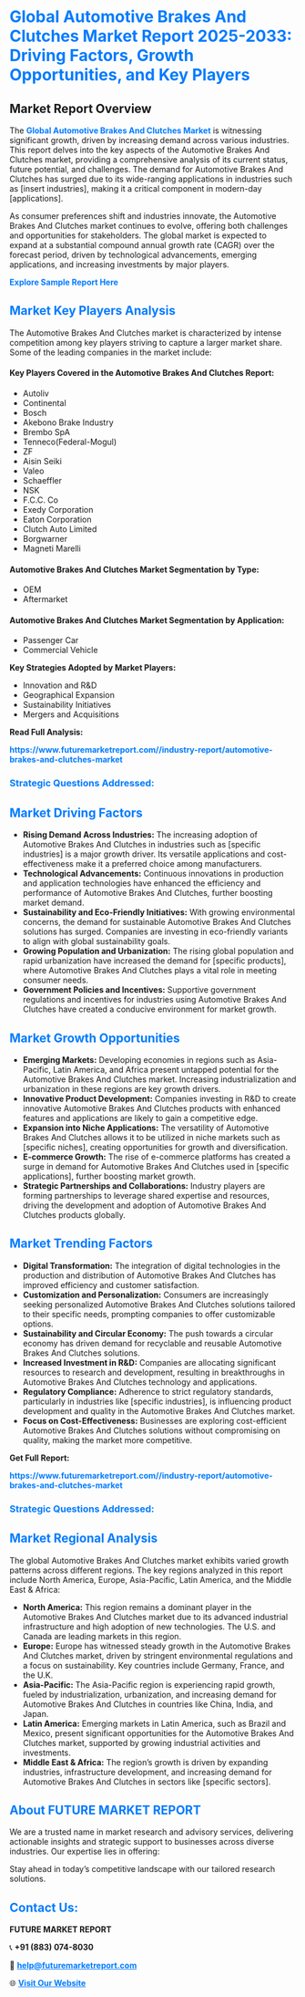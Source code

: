 <h1 style="color: #007BFF;">Global Automotive Brakes And Clutches Market Report 2025-2033: Driving Factors, Growth Opportunities, and Key Players</h1>

<section id="overview">
<h2>Market Report Overview</h2>
<p>The <a href="https://www.futuremarketreport.com//industry-report/automotive-brakes-and-clutches-market" style="color: #007BFF; text-decoration: none;"><strong>Global Automotive Brakes And Clutches Market</strong></a> is witnessing significant growth, driven by increasing demand across various industries. This report delves into the key aspects of the Automotive Brakes And Clutches market, providing a comprehensive analysis of its current status, future potential, and challenges. The demand for Automotive Brakes And Clutches has surged due to its wide-ranging applications in industries such as [insert industries], making it a critical component in modern-day [applications].</p>
<p>As consumer preferences shift and industries innovate, the Automotive Brakes And Clutches market continues to evolve, offering both challenges and opportunities for stakeholders. The global market is expected to expand at a substantial compound annual growth rate (CAGR) over the forecast period, driven by technological advancements, emerging applications, and increasing investments by major players.</p>
</section>

<section id="overview">
<p><a href="https://www.futuremarketreport.com//request-sample/reportId=50065" style="color: #007BFF; text-decoration: none;"><strong>Explore Sample Report Here</strong></a></p>
</section>

<section id="key-players">
<h2 style="color: #007BFF;">Market Key Players Analysis</h2>
<p>The Automotive Brakes And Clutches market is characterized by intense competition among key players striving to capture a larger market share. Some of the leading companies in the market include:</p>
<h4>Key Players Covered in the Automotive Brakes And Clutches Report:</h4>
<ul><li>Autoliv</li><li>Continental</li><li>Bosch</li><li>Akebono Brake Industry</li><li>Brembo SpA</li><li>Tenneco(Federal-Mogul)</li><li>ZF</li><li>Aisin Seiki</li><li>Valeo</li><li>Schaeffler</li><li>NSK</li><li>F.C.C. Co</li><li>Exedy Corporation</li><li>Eaton Corporation</li><li>Clutch Auto Limited</li><li>Borgwarner</li><li>Magneti Marelli</li></ul>
<h4>Automotive Brakes And Clutches Market Segmentation by Type:</h4>
<ul><li>OEM</li><li>Aftermarket</li></ul>

<h4>Automotive Brakes And Clutches Market Segmentation by Application:</h4>
<ul><li>Passenger Car</li><li>Commercial Vehicle</li></ul>
<p><strong>Key Strategies Adopted by Market Players:</strong></p>
<ul>
<li>Innovation and R&D</li>
<li>Geographical Expansion</li>
<li>Sustainability Initiatives</li>
<li>Mergers and Acquisitions</li>
</ul>
</section>

<section>
<p><strong>Read Full Analysis: </strong></p><a href="https://www.futuremarketreport.com//industry-report/automotive-brakes-and-clutches-market" style="color: #007BFF; text-decoration: none;"><strong>https://www.futuremarketreport.com//industry-report/automotive-brakes-and-clutches-market</strong></a>
<h3 style="color: #007BFF;">Strategic Questions Addressed:</h3>
</section>

<section id="driving-factors">
<h2 style="color: #007BFF;">Market Driving Factors</h2>
<ul>
<li><strong>Rising Demand Across Industries:</strong> The increasing adoption of Automotive Brakes And Clutches in industries such as [specific industries] is a major growth driver. Its versatile applications and cost-effectiveness make it a preferred choice among manufacturers.</li>
<li><strong>Technological Advancements:</strong> Continuous innovations in production and application technologies have enhanced the efficiency and performance of Automotive Brakes And Clutches, further boosting market demand.</li>
<li><strong>Sustainability and Eco-Friendly Initiatives:</strong> With growing environmental concerns, the demand for sustainable Automotive Brakes And Clutches solutions has surged. Companies are investing in eco-friendly variants to align with global sustainability goals.</li>
<li><strong>Growing Population and Urbanization:</strong> The rising global population and rapid urbanization have increased the demand for [specific products], where Automotive Brakes And Clutches plays a vital role in meeting consumer needs.</li>
<li><strong>Government Policies and Incentives:</strong> Supportive government regulations and incentives for industries using Automotive Brakes And Clutches have created a conducive environment for market growth.</li>
</ul>
</section>

<section id="growth-opportunities">
<h2 style="color: #007BFF;">Market Growth Opportunities</h2>
<ul>
<li><strong>Emerging Markets:</strong> Developing economies in regions such as Asia-Pacific, Latin America, and Africa present untapped potential for the Automotive Brakes And Clutches market. Increasing industrialization and urbanization in these regions are key growth drivers.</li>
<li><strong>Innovative Product Development:</strong> Companies investing in R&D to create innovative Automotive Brakes And Clutches products with enhanced features and applications are likely to gain a competitive edge.</li>
<li><strong>Expansion into Niche Applications:</strong> The versatility of Automotive Brakes And Clutches allows it to be utilized in niche markets such as [specific niches], creating opportunities for growth and diversification.</li>
<li><strong>E-commerce Growth:</strong> The rise of e-commerce platforms has created a surge in demand for Automotive Brakes And Clutches used in [specific applications], further boosting market growth.</li>
<li><strong>Strategic Partnerships and Collaborations:</strong> Industry players are forming partnerships to leverage shared expertise and resources, driving the development and adoption of Automotive Brakes And Clutches products globally.</li>
</ul>
</section>

<section id="trending-factors">
<h2 style="color: #007BFF;">Market Trending Factors</h2>
<ul>
<li><strong>Digital Transformation:</strong> The integration of digital technologies in the production and distribution of Automotive Brakes And Clutches has improved efficiency and customer satisfaction.</li>
<li><strong>Customization and Personalization:</strong> Consumers are increasingly seeking personalized Automotive Brakes And Clutches solutions tailored to their specific needs, prompting companies to offer customizable options.</li>
<li><strong>Sustainability and Circular Economy:</strong> The push towards a circular economy has driven demand for recyclable and reusable Automotive Brakes And Clutches solutions.</li>
<li><strong>Increased Investment in R&D:</strong> Companies are allocating significant resources to research and development, resulting in breakthroughs in Automotive Brakes And Clutches technology and applications.</li>
<li><strong>Regulatory Compliance:</strong> Adherence to strict regulatory standards, particularly in industries like [specific industries], is influencing product development and quality in the Automotive Brakes And Clutches market.</li>
<li><strong>Focus on Cost-Effectiveness:</strong> Businesses are exploring cost-efficient Automotive Brakes And Clutches solutions without compromising on quality, making the market more competitive.</li>
</ul>
</section>

<section>
<p><strong>Get Full Report: </strong></p><a href="https://www.futuremarketreport.com//industry-report/automotive-brakes-and-clutches-market" style="color: #007BFF; text-decoration: none;"><strong>https://www.futuremarketreport.com//industry-report/automotive-brakes-and-clutches-market</strong></a>
<h3 style="color: #007BFF;">Strategic Questions Addressed:</h3>
</section>


<section id="regional-analysis">
<h2 style="color: #007BFF;">Market Regional Analysis</h2>
<p>The global Automotive Brakes And Clutches market exhibits varied growth patterns across different regions. The key regions analyzed in this report include North America, Europe, Asia-Pacific, Latin America, and the Middle East & Africa:</p>
<ul>
<li><strong>North America:</strong> This region remains a dominant player in the Automotive Brakes And Clutches market due to its advanced industrial infrastructure and high adoption of new technologies. The U.S. and Canada are leading markets in this region.</li>
<li><strong>Europe:</strong> Europe has witnessed steady growth in the Automotive Brakes And Clutches market, driven by stringent environmental regulations and a focus on sustainability. Key countries include Germany, France, and the U.K.</li>
<li><strong>Asia-Pacific:</strong> The Asia-Pacific region is experiencing rapid growth, fueled by industrialization, urbanization, and increasing demand for Automotive Brakes And Clutches in countries like China, India, and Japan.</li>
<li><strong>Latin America:</strong> Emerging markets in Latin America, such as Brazil and Mexico, present significant opportunities for the Automotive Brakes And Clutches market, supported by growing industrial activities and investments.</li>
<li><strong>Middle East & Africa:</strong> The region’s growth is driven by expanding industries, infrastructure development, and increasing demand for Automotive Brakes And Clutches in sectors like [specific sectors].</li>
</ul>
</section>

<footer>
<h2 style="color: #007BFF;">About FUTURE MARKET REPORT</h2>
<p>We are a trusted name in market research and advisory services, delivering actionable insights and strategic support to businesses across diverse industries. Our expertise lies in offering:</p>

<p>Stay ahead in today’s competitive landscape with our tailored research solutions.</p>

<h2 style="color: #007BFF;">Contact Us:</h2>
<p><strong>FUTURE MARKET REPORT</strong></p>
<p>📞 <strong>+91 (883) 074-8030</strong></p>
<p>📧 <strong><a href="mailto:help@futuremarketreport.com" style="color: #007BFF;">help@futuremarketreport.com</a></strong></p>
<p>🌐 <strong><a href="https://www.futuremarketreport.com/" style="color: #007BFF;">Visit Our Website</a></strong></p>
</footer>